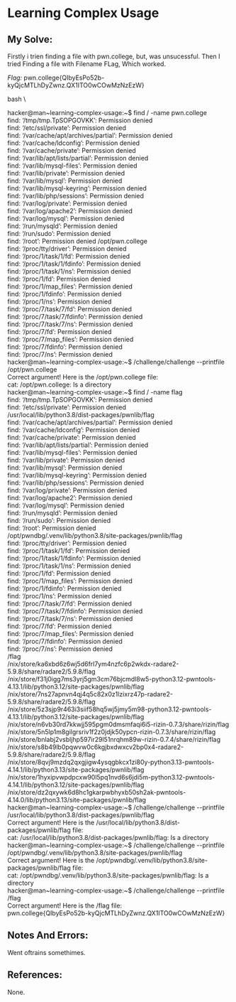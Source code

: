 # Learning Complex Usage

## My Solve:
Firstly i trien finding a file with pwn.college, but, was unsucessful.
Then I tried Finding a file with Filename FLag, Which worked.

*Flag:* pwn.college{QIbyEsPo52b-kyQjcMTLhDyZwnz.QX1ITO0wCOwMzNzEzW}    

bash \

hacker@man\~learning-complex-usage:\~$ find  / -name pwn.college         
find: ‘/tmp/tmp.TpSOPGOVKK’: Permission denied     
find: ‘/etc/ssl/private’: Permission denied     
find: ‘/var/cache/apt/archives/partial’: Permission denied    
find: ‘/var/cache/ldconfig’: Permission denied     
find: ‘/var/cache/private’: Permission denied         
find: ‘/var/lib/apt/lists/partial’: Permission denied     
find: ‘/var/lib/mysql-files’: Permission denied    
find: ‘/var/lib/private’: Permission denied     
find: ‘/var/lib/mysql’: Permission denied          
find: ‘/var/lib/mysql-keyring’: Permission denied     
find: ‘/var/lib/php/sessions’: Permission denied     
find: ‘/var/log/private’: Permission denied     
find: ‘/var/log/apache2’: Permission denied     
find: ‘/var/log/mysql’: Permission denied      
find: ‘/run/mysqld’: Permission denied           
find: ‘/run/sudo’: Permission denied     
find: ‘/root’: Permission denied 
/opt/pwn.college    
find: ‘/proc/tty/driver’: Permission denied                                                     
find: ‘/proc/1/task/1/fd’: Permission denied            
find: ‘/proc/1/task/1/fdinfo’: Permission denied            
find: ‘/proc/1/task/1/ns’: Permission denied           
find: ‘/proc/1/fd’: Permission denied                 
find: ‘/proc/1/map_files’: Permission denied         
find: ‘/proc/1/fdinfo’: Permission denied            
find: ‘/proc/1/ns’: Permission denied          
find: ‘/proc/7/task/7/fd’: Permission denied          
find: ‘/proc/7/task/7/fdinfo’: Permission denied        
find: ‘/proc/7/task/7/ns’: Permission denied            
find: ‘/proc/7/fd’: Permission denied              
find: ‘/proc/7/map_files’: Permission denied            
find: ‘/proc/7/fdinfo’: Permission denied             
find: ‘/proc/7/ns’: Permission denied             
hacker@man\~learning-complex-usage:\~$ /challenge/challenge --printfile /opt/pwn.college         
Correct argument! Here is the /opt/pwn.college file:           
cat: /opt/pwn.college: Is a directory          
hacker@man\~learning-complex-usage:\~$ find / -name flag         
find: ‘/tmp/tmp.TpSOPGOVKK’: Permission denied       
find: ‘/etc/ssl/private’: Permission denied               
/usr/local/lib/python3.8/dist-packages/pwnlib/flag           
find: ‘/var/cache/apt/archives/partial’: Permission denied         
find: ‘/var/cache/ldconfig’: Permission denied         
find: ‘/var/cache/private’: Permission denied                
find: ‘/var/lib/apt/lists/partial’: Permission denied            
find: ‘/var/lib/mysql-files’: Permission denied          
find: ‘/var/lib/private’: Permission denied             
find: ‘/var/lib/mysql’: Permission denied                
find: ‘/var/lib/mysql-keyring’: Permission denied           
find: ‘/var/lib/php/sessions’: Permission denied             
find: ‘/var/log/private’: Permission denied           
find: ‘/var/log/apache2’: Permission denied             
find: ‘/var/log/mysql’: Permission denied              
find: ‘/run/mysqld’: Permission denied           
find: ‘/run/sudo’: Permission denied             
find: ‘/root’: Permission denied                             
/opt/pwndbg/.venv/lib/python3.8/site-packages/pwnlib/flag          
find: ‘/proc/tty/driver’: Permission denied              
find: ‘/proc/1/task/1/fd’: Permission denied                 
find: ‘/proc/1/task/1/fdinfo’: Permission denied               
find: ‘/proc/1/task/1/ns’: Permission denied               
find: ‘/proc/1/fd’: Permission denied                  
find: ‘/proc/1/map_files’: Permission denied            
find: ‘/proc/1/fdinfo’: Permission denied            
find: ‘/proc/1/ns’: Permission denied               
find: ‘/proc/7/task/7/fd’: Permission denied              
find: ‘/proc/7/task/7/fdinfo’: Permission denied             
find: ‘/proc/7/task/7/ns’: Permission denied              
find: ‘/proc/7/fd’: Permission denied             
find: ‘/proc/7/map_files’: Permission denied            
find: ‘/proc/7/fdinfo’: Permission denied            
find: ‘/proc/7/ns’: Permission denied            
/flag                       
/nix/store/ka6xbd6z6wj5d6frl7ym4nzfc6p2wkdx-radare2-5.9.8/share/radare2/5.9.8/flag              
/nix/store/f31j0igg7ms3yrj5gm3cm76bjcmdl8w5-python3.12-pwntools-4.13.1/lib/python3.12/site-packages/pwnlib/flag          
/nix/store/7ns27apnvn4qj4q5c82x0z1lzixrz47p-radare2-5.9.8/share/radare2/5.9.8/flag                  
/nix/store/5z3sjp9r463i3siif58hq5wj5jmy5m98-python3.12-pwntools-4.13.1/lib/python3.12/site-packages/pwnlib/flag          
/nix/store/n6vb30rd7kkwjj595pgm0dmsmfaqi6i5-rizin-0.7.3/share/rizin/flag        
/nix/store/5n5lp1m8gilgrsriv1f2z0jdjk50ypcn-rizin-0.7.3/share/rizin/flag          
/nix/store/bnlabj2vsbljhp597ir29l51nrqhm89w-rizin-0.7.4/share/rizin/flag                 
/nix/store/s8b49lb0pqwvw0c6kgjbxdwxcv2bp0x4-radare2-5.9.8/share/radare2/5.9.8/flag                               
/nix/store/8qvj9mzdq2qxgjigw4ysqgbkcx1zi80y-python3.13-pwntools-4.14.1/lib/python3.13/site-packages/pwnlib/flag           
/nix/store/1hyxipvwpdpcxw90l5pq1nvd6s6jdi5m-python3.12-pwntools-4.14.1/lib/python3.12/site-packages/pwnlib/flag        
/nix/store/dz2qxywk6d8hc1gkarpwbhyxb50sh2ak-pwntools-4.14.0/lib/python3.13/site-packages/pwnlib/flag                        
hacker@man\~learning-complex-usage:\~$ /challenge/challenge --printfile /usr/local/lib/python3.8/dist-packages/pwnlib/flag         
Correct argument! Here is the /usr/local/lib/python3.8/dist-packages/pwnlib/flag file:          
cat: /usr/local/lib/python3.8/dist-packages/pwnlib/flag: Is a directory                        
hacker@man\~learning-complex-usage:\~$ /challenge/challenge --printfile /opt/pwndbg/.venv/lib/python3.8/site-packages/pwnlib/flag           
Correct argument! Here is the /opt/pwndbg/.venv/lib/python3.8/site-packages/pwnlib/flag file:            
cat: /opt/pwndbg/.venv/lib/python3.8/site-packages/pwnlib/flag: Is a directory              
hacker@man\~learning-complex-usage:\~$ /challenge/challenge --printfile /flag               
Correct argument! Here is the /flag file:                          
pwn.college{QIbyEsPo52b-kyQjcMTLhDyZwnz.QX1ITO0wCOwMzNzEzW}          

## Notes And Errors:
Went oftrains somethimes.

## References:
None.
